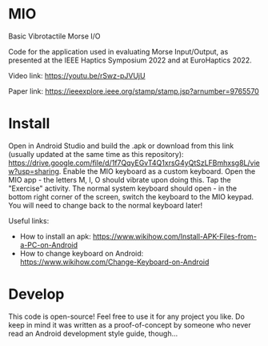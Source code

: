 # MIO
Basic Vibrotactile Morse I/O

Code for the application used in evaluating Morse Input/Output, as presented at the IEEE Haptics Symposium 2022 and at EuroHaptics 2022. 

Video link: https://youtu.be/rSwz-pJVUjU

Paper link: https://ieeexplore.ieee.org/stamp/stamp.jsp?arnumber=9765570

# Install
Open in Android Studio and build the .apk or download from this link (usually updated at the same time as this repository): https://drive.google.com/file/d/1f7QqyEGvT4Q1xrsG4yQtSzLFBmhxsg8L/view?usp=sharing.
Enable the MIO keyboard as a custom keyboard. 
Open the MIO app - the letters M, I, O should vibrate upon doing this.
Tap the "Exercise" activity. The normal system keyboard should open - in the bottom right corner of the screen, switch the keyboard to the MIO keypad. You will need to change back to the normal keyboard later!

Useful links:
- How to install an apk: https://www.wikihow.com/Install-APK-Files-from-a-PC-on-Android
- How to change keyboard on Android: https://www.wikihow.com/Change-Keyboard-on-Android

# Develop
This code is open-source! Feel free to use it for any project you like. Do keep in mind it was written as a proof-of-concept by someone who never read an Android development style guide, though...
